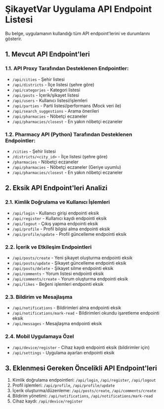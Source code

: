 # ŞikayetVar Uygulama API Endpoint Listesi

Bu belge, uygulamanın kullandığı tüm API endpoint'lerini ve durumlarını gösterir.

## 1. Mevcut API Endpoint'leri

### 1.1. API Proxy Tarafından Desteklenen Endpointler:
- `/api/cities` - Şehir listesi
- `/api/districts` - İlçe listesi (şehre göre)
- `/api/categories` - Kategori listesi
- `/api/posts` - İçerik/şikayet listesi
- `/api/users` - Kullanıcı listesi/işlemleri
- `/api/parties` - Parti listesi/performans (Mock veri ile)
- `/api/search_suggestions` - Arama önerileri
- `/api/pharmacies` - Nöbetçi eczaneler
- `/api/pharmacies/closest` - En yakın nöbetçi eczaneler

### 1.2. Pharmacy API (Python) Tarafından Desteklenen Endpointler:
- `/cities` - Şehir listesi
- `/districts/<city_id>` - İlçe listesi (şehre göre)
- `/pharmacies` - Nöbetçi eczaneler
- `/api/pharmacies` - Nöbetçi eczaneler (Geriye uyumlu)
- `/api/pharmacies/closest` - En yakın nöbetçi eczaneler

## 2. Eksik API Endpoint'leri Analizi

### 2.1. Kimlik Doğrulama ve Kullanıcı İşlemleri
- `/api/login` - Kullanıcı girişi endpointi eksik
- `/api/register` - Kullanıcı kaydı endpointi eksik
- `/api/logout` - Çıkış yapma endpointi eksik
- `/api/profile` - Profil bilgisi alma endpointi eksik
- `/api/profile/update` - Profil güncelleme endpointi eksik

### 2.2. İçerik ve Etkileşim Endpointleri
- `/api/posts/create` - Yeni şikayet oluşturma endpointi eksik
- `/api/posts/update` - Şikayet güncelleme endpointi eksik
- `/api/posts/delete` - Şikayet silme endpointi eksik
- `/api/comments` - Yorum listesi endpointi eksik
- `/api/comments/create` - Yorum oluşturma endpointi eksik
- `/api/likes` - Beğeni işlemleri endpointi eksik

### 2.3. Bildirim ve Mesajlaşma
- `/api/notifications` - Bildirimleri alma endpointi eksik
- `/api/notifications/mark-read` - Bildirimleri okundu işaretleme endpointi eksik
- `/api/messages` - Mesajlaşma endpointi eksik

### 2.4. Mobil Uygulamaya Özel
- `/api/device/register` - Cihaz kaydı endpointi eksik (bildirimler için)
- `/api/settings` - Uygulama ayarları endpointi eksik

## 3. Eklenmesi Gereken Öncelikli API Endpoint'leri

1. Kimlik doğrulama endpointleri: `/api/login`, `/api/register`, `/api/logout`
2. Profil işlemleri: `/api/profile`, `/api/profile/update`
3. İçerik oluşturma/düzenleme: `/api/posts/create`, `/api/comments/create`
4. Bildirim yönetimi: `/api/notifications`, `/api/notifications/mark-read`
5. Cihaz kaydı: `/api/device/register`